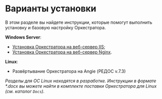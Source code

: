 # Варианты установки

В этом разделе вы найдете инструкции, которые помогут выполнить установку и базовую настройку Оркестратора.

**Windows Server**:

- [Установка Оркестратора на веб-сервер IIS](https://docs.primo-rpa.ru/primo-rpa/orchestrator/quick-installation/iis-web-server);
- [Установка Оркестратора на веб-сервер Nginx](https://docs.primo-rpa.ru/primo-rpa/orchestrator/quick-installation/nginx-web-server).

**Linux**:

- Развёртывание Оркестратора на Angie (РЕДОС v.7.3)

*Разделы для ОС Linux находятся в разработке. Инструкции в формате \*.docx вы можете найти в комплекте поставки Оркестратора для Linux (см. каталог `Docs`).*
